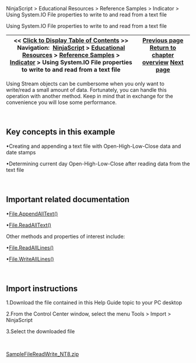 ﻿


NinjaScript \> Educational Resources \> Reference Samples \> Indicator \> Using System.IO File properties to write to and read from a text file






















Using System.IO File properties to write to and read from a text file







| \<\< [Click to Display Table of Contents](using_system_io_file_propertie.md) \>\> **Navigation:**     [NinjaScript](ninjascript-1.md) \> [Educational Resources](educational_resources-1.md) \> [Reference Samples](reference_samples-1.md) \> [Indicator](indicator2-1.md) \> Using System.IO File properties to write to and read from a text file | [Previous page](using_streamwriter_to_write_to-1.md) [Return to chapter overview](indicator2-1.md) [Next page](using_try-catch_blocks-1.md) |
| --- | --- |











Using Stream objects can be cumbersome when you only want to write/read a small amount of data. Fortunately, you can handle this operation with another method. Keep in mind that in exchange for the convenience you will lose some performance.


 


## Key concepts in this example


•Creating and appending a text file with Open\-High\-Low\-Close data and date stamps

•Determining current day Open\-High\-Low\-Close after reading data from the text file

 


## Important related documentation


•[File.AppendAllText()](http://msdn2.microsoft.com/en-us/library/system.io.file.appendalltext.aspx)

•[File.ReadAllText()](http://msdn2.microsoft.com/en-us/library/system.io.file.readalltext.aspx)

Other methods and properties of interest include:


•[File.ReadAllLines()](http://msdn2.microsoft.com/en-us/library/system.io.file.readalllines.aspx)

•[File.WriteAllLines()](http://msdn2.microsoft.com/en-us/library/system.io.file.writealllines.aspx)

 


## Import instructions


1\.Download the file contained in this Help Guide topic to your PC desktop

2\.From the Control Center window, select the menu Tools \> Import \> NinjaScript

3\.Select the downloaded file

 


[SampleFileReadWrite\_NT8\.zip](samples/SampleFileReadWrite_NT8.zip)








